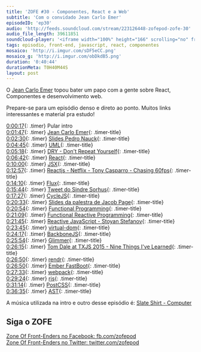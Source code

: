 ```yaml
---
title: 'ZOFE #30 - Componentes, React e a Web'
subtitle: 'Com o convidado Jean Carlo Emer'
episodeID: 'ep30'
audio: 'http://feeds.soundcloud.com/stream/223126448-zofepod-zofe-30'
audio_file_length: 39611851
soundcloud-player: '<iframe width="100%" height="166" scrolling="no" frameborder="no" src="https://w.soundcloud.com/player/?url=https%3A//api.soundcloud.com/tracks/223126448&amp;color=ff5500&amp;auto_play=false&amp;hide_related=false&amp;show_comments=true&amp;show_user=true&amp;show_reposts=false"></iframe>'
tags: episodio, front-end, javascript, react, componentes
mosaico: 'http://i.imgur.com/sDF5eCC.png'
mosaico_g: 'http://i.imgur.com/obDkdB5.png'
duration: '0:40:44'
durationMeta: T0H40M44S
layout: post
---
```



O [Jean Carlo Emer](http://twitter.com/jcemer) topou bater um papo com a gente sobre React, Componentes e desenvolvimento web.
<!-- excerpt -->

Prepare-se para um episódio denso e direto ao ponto. Muitos links interessantes e material pra estudo!

[0:00:17](#t=0:00:17){: .timer} Pular intro<br>
[0:01:47](#t=0:01:47){: .timer} [Jean Carlo Emer](http://jcemer.com){: .timer-title}<br>
[0:02:30](#t=0:02:30){: .timer} [Slides Pedro Nauck](https://speakerdeck.com/pedronauck/reactjs-keep-simple-everything-can-be-a-component){: .timer-title}<br>
[0:04:45](#t=0:04:45){: .timer} [UML](https://en.wikipedia.org/wiki/Component_%28UML%29){: .timer-title}<br>
[0:05:18](#t=0:05:18){: .timer} [DRY - Don't Repeat Yourself](https://en.wikipedia.org/wiki/Don%27t_repeat_yourself){: .timer-title}<br>
[0:06:42](#t=0:06:42){: .timer} [React](https://facebook.github.io/react/){: .timer-title}<br>
[0:10:00](#t=0:10:00){: .timer} [JSX](https://facebook.github.io/jsx/){: .timer-title}<br>
[0:12:57](#t=0:12:57){: .timer} [Reactjs - Netflix - Tony Casparro - Chasing 60fps](https://www.youtube.com/watch?v=g01dGsKbXOk){: .timer-title}<br>
[0:14:10](#t=0:14:10){: .timer} [Flux](https://facebook.github.io/flux/){: .timer-title}<br>
[0:15:44](#t=0:15:44){: .timer} [Tweet do Sindre Sorhus](https://twitter.com/sindresorhus/status/639109707634835456){: .timer-title}<br>
[0:17:27](#t=0:17:27){: .timer} [CycleJS](http://cycle.js.org/){: .timer-title}<br>
[0:20:33](#t=0:20:33){: .timer} [Slides da palestra de Jacob Page](http://slides.com/jacobpage/frp#/){: .timer-title}<br>
[0:20:54](#t=0:20:54){: .timer} [Functional Programming](https://en.wikipedia.org/wiki/Functional_programming){: .timer-title}<br>
[0:21:09](#t=0:21:09){: .timer} [Functional Reactive Programming](https://en.wikipedia.org/wiki/Functional_reactive_programming){: .timer-title}<br>
[0:21:45](#t=0:21:45){: .timer} [Reactive JavaScript - Stoyan Stefanov](https://www.youtube.com/watch?v=yKptL0oxjuM){: .timer-title}<br>
[0:23:45](#t=0:23:45){: .timer} [virtual-dom](https://github.com/Matt-Esch/virtual-dom){: .timer-title}<br>
[0:24:17](#t=0:24:17){: .timer} [BackboneJS](http://backbonejs.org/){: .timer-title}<br>
[0:25:54](#t=0:25:54){: .timer} [Glimmer](https://github.com/emberjs/ember.js/pull/10501){: .timer-title}<br>
[0:26:15](#t=0:26:15){: .timer} [Tom Dale at TXJS 2015 - Nine Things I've Learned](https://www.youtube.com/watch?v=rw2MY9Q8Vsk){: .timer-title}<br>
[0:26:50](#t=0:26:50){: .timer} [rendr](https://github.com/rendrjs/rendr){: .timer-title}<br>
[0:26:50](#t=0:26:50){: .timer} [Ember FastBoot](http://emberjs.com/blog/2014/12/22/inside-fastboot-the-road-to-server-side-rendering.html){: .timer-title}<br>
[0:27:33](#t=0:27:33){: .timer} [webpack](https://webpack.github.io/){: .timer-title}<br>
[0:29:24](#t=0:29:24){: .timer} [rjs](http://requirejs.org/docs/optimization.html){: .timer-title}<br>
[0:31:14](#t=0:31:14){: .timer} [PostCSS](https://github.com/postcss/postcss){: .timer-title}<br>
[0:36:35](#t=0:36:35){: .timer} [AST](https://en.wikipedia.org/wiki/Abstract_syntax_tree){: .timer-title}<br>

A música utilizada na intro e outro desse episódio é: [Slate Shirt - Computer](http://freemusicarchive.org/music/State_Shirt/This_Is_Old/04_Computer)

## Siga o ZOFE

[Zone Of Front-Enders no Facebook: fb.com/zofepod](http://fb.com/zofepod/ "ZOFE no Facebook: fb.com/zofepod")<br>
[Zone Of Front-Enders no Twitter: twitter.com/zofepod](http://twitter.com/zofepod/ "ZOFE no Twitter")<br>

